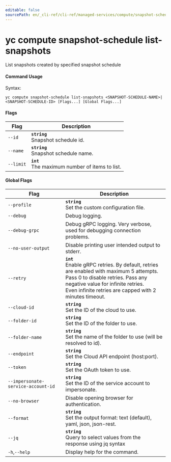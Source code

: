 ```yaml
---
editable: false
sourcePath: en/_cli-ref/cli-ref/managed-services/compute/snapshot-schedule/list-snapshots.md
---
```


# yc compute snapshot-schedule list-snapshots

List snapshots created by specified snapshot schedule

#### Command Usage

Syntax: 

`yc compute snapshot-schedule list-snapshots <SNAPSHOT-SCHEDULE-NAME>|<SNAPSHOT-SCHEDULE-ID> [Flags...] [Global Flags...]`

#### Flags

| Flag | Description |
|----|----|
|`--id`|<b>`string`</b><br/>Snapshot schedule id.|
|`--name`|<b>`string`</b><br/>Snapshot schedule name.|
|`--limit`|<b>`int`</b><br/>The maximum number of items to list.|

#### Global Flags

| Flag | Description |
|----|----|
|`--profile`|<b>`string`</b><br/>Set the custom configuration file.|
|`--debug`|Debug logging.|
|`--debug-grpc`|Debug gRPC logging. Very verbose, used for debugging connection problems.|
|`--no-user-output`|Disable printing user intended output to stderr.|
|`--retry`|<b>`int`</b><br/>Enable gRPC retries. By default, retries are enabled with maximum 5 attempts.<br/>Pass 0 to disable retries. Pass any negative value for infinite retries.<br/>Even infinite retries are capped with 2 minutes timeout.|
|`--cloud-id`|<b>`string`</b><br/>Set the ID of the cloud to use.|
|`--folder-id`|<b>`string`</b><br/>Set the ID of the folder to use.|
|`--folder-name`|<b>`string`</b><br/>Set the name of the folder to use (will be resolved to id).|
|`--endpoint`|<b>`string`</b><br/>Set the Cloud API endpoint (host:port).|
|`--token`|<b>`string`</b><br/>Set the OAuth token to use.|
|`--impersonate-service-account-id`|<b>`string`</b><br/>Set the ID of the service account to impersonate.|
|`--no-browser`|Disable opening browser for authentication.|
|`--format`|<b>`string`</b><br/>Set the output format: text (default), yaml, json, json-rest.|
|`--jq`|<b>`string`</b><br/>Query to select values from the response using jq syntax|
|`-h`,`--help`|Display help for the command.|
